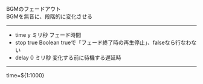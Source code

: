 BGMのフェードアウト  
BGMを無音に、段階的に変化させる

***
- time	y		ミリ秒	フェード時間
- stop		true	Boolean	trueで「フェード終了時の再生停止」、falseなら行なわない
- delay		0	ミリ秒	変化する前に待機する遅延時

***
time=${1:1000}
